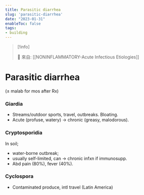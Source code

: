 ```yaml
---
title: Parasitic diarrhea
slug: 'parasitic-diarrhea'
date: "2023-01-31"
enableToc: false
tags:
- building
---
```


> [!info]
>
> 🌱 來自: [[NONINFLAMMATORY-Acute Infectious Etiologies]]

# Parasitic diarrhea

(± malab for mos after Rx)
### Giardia
* Streams/outdoor sports, travel, outbreaks. Bloating.
* Acute (profuse, watery) → chronic (greasy, malodorous).
### Cryptosporidia
In soil;
* water-borne outbreak;
* usually self-limited, can → chronic infxn if immunosupp.
* Abd pain (80%), fever (40%).
### Cyclospora
* Contaminated produce, intl travel (Latin America)
